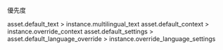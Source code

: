 優先度

asset.default_text > instance.multilingual_text
asset.default_context > instance.override_context
asset.default_settings > asset.default_language_override > instance.override_language_settings
